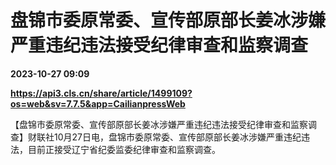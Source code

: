 # 盘锦市委原常委、宣传部原部长姜冰涉嫌严重违纪违法接受纪律审查和监察调查

**2023-10-27 09:09**

**https://api3.cls.cn/share/article/1499109?os=web&sv=7.7.5&app=CailianpressWeb**

【盘锦市委原常委、宣传部原部长姜冰涉嫌严重违纪违法接受纪律审查和监察调查】财联社10月27日电，盘锦市委原常委、宣传部原部长姜冰涉嫌严重违纪违法，目前正接受辽宁省纪委监委纪律审查和监察调查。